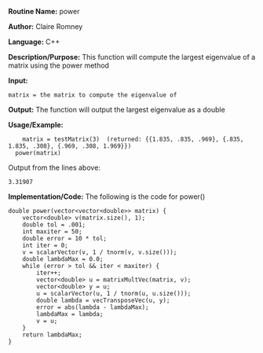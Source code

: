 **Routine Name:** power

**Author:** Claire Romney

**Language:** C++

**Description/Purpose:** This function will compute the largest eigenvalue of a matrix using the power method

**Input:**

	matrix = the matrix to compute the eigenvalue of
	
**Output:** The function will output the largest eigenvalue as a double

**Usage/Example:**

	    matrix = testMatrix(3)  (returned: {{1.835, .835, .969}, {.835, 1.835, .308}, {.969, .308, 1.969}})
      power(matrix)

Output from the lines above:

	3.31907
    
**Implementation/Code:** The following is the code for power()

    double power(vector<vector<double>> matrix) {
	    vector<double> v(matrix.size(), 1);
	    double tol = .001;
	    int maxiter = 50;
	    double error = 10 * tol;
	    int iter = 0;
	    v = scalarVector(v, 1 / tnorm(v, v.size()));
	    double lambdaMax = 0.0;
	    while (error > tol && iter < maxiter) {
		    iter++;
		    vector<double> u = matrixMultVec(matrix, v);
		    vector<double> y = u;
		    u = scalarVector(u, 1 / tnorm(u, u.size()));
		    double lambda = vecTransposeVec(u, y);
		    error = abs(lambda - lambdaMax);
		    lambdaMax = lambda;
		    v = u;
	    }
	    return lambdaMax;
    }
